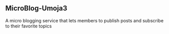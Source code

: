 ## MicroBlog-Umoja3
A micro blogging service that lets members to publish posts and subscribe to their favorite topics
